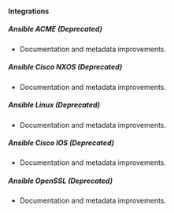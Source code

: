 
#### Integrations
##### Ansible ACME (Deprecated)
- Documentation and metadata improvements.
##### Ansible Cisco NXOS (Deprecated)
- Documentation and metadata improvements.
##### Ansible Linux (Deprecated)
- Documentation and metadata improvements.
##### Ansible Cisco IOS (Deprecated)
- Documentation and metadata improvements.
##### Ansible OpenSSL (Deprecated)
- Documentation and metadata improvements.
